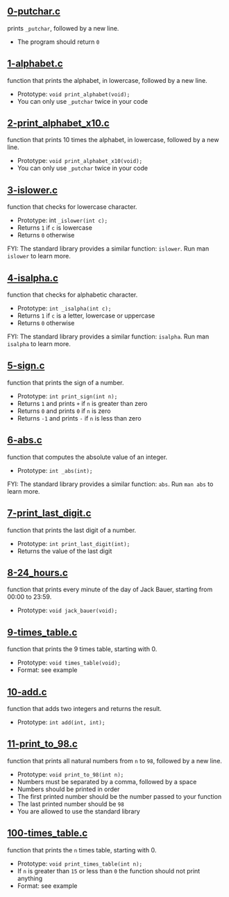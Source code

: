 ## [0-putchar.c](./0-putchar.c)
prints `_putchar`, followed by a new line.

* The program should return `0`
## [1-alphabet.c](./1-alphabet.c)
function that prints the alphabet, in lowercase, followed by a new line.

* Prototype: `void print_alphabet(void);`
* You can only use `_putchar` twice in your code
## [2-print_alphabet_x10.c](./2-print_alphabet_x10.c)
function that prints 10 times the alphabet, in lowercase, followed by a new line.

* Prototype: `void print_alphabet_x10(void);`
* You can only use `_putchar` twice in your code
## [3-islower.c](./3-islower.c)
function that checks for lowercase character.

* Prototype: int `_islower(int c);`
* Returns `1` if `c` is lowercase
* Returns `0` otherwise

FYI: The standard library provides a similar function: `islower`. Run man `islower` to learn more.
## [4-isalpha.c](./4-isalpha.c)
 function that checks for alphabetic character.

* Prototype: `int _isalpha(int c);`
* Returns `1` if `c` is a letter, lowercase or uppercase
* Returns `0` otherwise

FYI: The standard library provides a similar function: `isalpha`. Run man `isalpha` to learn more.
## [5-sign.c](./5-sign.c)
 function that prints the sign of a number.

* Prototype: `int print_sign(int n);`
* Returns `1` and prints `+` if `n` is greater than zero
* Returns `0` and prints `0` if `n` is zero
* Returns `-1` and prints `-` if `n` is less than zero
## [6-abs.c](./6-abs.c)
 function that computes the absolute value of an integer.

* Prototype: `int _abs(int);`

FYI: The standard library provides a similar function: `abs`. Run `man abs` to learn more.
## [7-print_last_digit.c](./7-print_last_digit.c)
 function that prints the last digit of a number.

* Prototype: `int print_last_digit(int);`
* Returns the value of the last digit
## [8-24_hours.c](./8-24_hours.c)
 function that prints every minute of the day of Jack Bauer, starting from 00:00 to 23:59.

* Prototype: `void jack_bauer(void);`
## [9-times_table.c](./9-times_table.c)
function that prints the 9 times table, starting with 0.

* Prototype: `void times_table(void);`
* Format: see example
## [10-add.c](./10-add.c)
function that adds two integers and returns the result.

* Prototype: `int add(int, int);`
## [11-print_to_98.c](./11-print_to_98.c)
function that prints all natural numbers from `n` to `98`, followed by a new line.

* Prototype: `void print_to_98(int n);`
* Numbers must be separated by a comma, followed by a space
* Numbers should be printed in order
* The first printed number should be the number passed to your function
* The last printed number should be `98`
* You are allowed to use the standard library
## [100-times_table.c](./100-times_table.c)
 function that prints the `n` times table, starting with 0.

* Prototype: `void print_times_table(int n);`
* If `n` is greater than `15` or less than `0` the function should not print anything
* Format: see example
